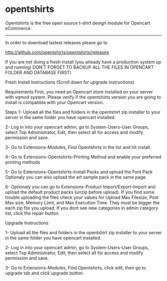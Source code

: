 opentshirts
===========

Opentshirts is the free open source t-shirt design module for Opencart eCommerce.

--------------------------------------------------------------------------------
In order to download lastest releases please go to 

http://github.com/opentshirts/opentshirts/releases

If you are not doing a fresh install (you already have a production system up and running) DON'T FORGET TO BACKUP ALL THE FILES IN OPENCART FOLDER AND DATABASE FIRST!.

Fresh Install Instructions (Scroll down for upgrade instructions)

Requirements
First, you need an Opencart store installed on your server with vqmod system.
Please verify if the opentshirts version you are going to install is compatible with your Opencart version.

Steps
1- Upload all the files and folders in the opentshirt zip installer to your server in the same folder you have opencart installed.

2- Log in into your opencart admin, go to System-Users-User Groups, select Top Administrator, Edit, then select all for access and modify permission and save.

3- Go to Extensions-Modules, Find Opentshirts in the list and hit install.

4- Go to Extensions-Opentshirts-Printing Method and enable your preferred printing methods

5- Go to Extensions-Opentshirts-Install Packs and upload the Font Pack
Optionaly you can also upload the art sample pack in the same page.

6- Optionaly you can go to Extensions-Product Import/Export-Import and upload the default product packs (unzip before upload). If you find some trouble uploading the files check your values for Upload Max Filesize, Post Max size, Memory Limit, and Max Execution Time. They must be bigger the each zip file you upload.
If you dont see new categories in admin category list, click the repair button.

Upgrade Instructions

1- Upload all the files and folders in the opentshirt zip installer to your server in the same folder you have opencart installed.

2- Log in into your opencart admin, go to System-Users-User Groups, select Top Administrator, Edit, then select all for access and modify permission and save.

3- Go to Extensions-Modules, Find Opentshirts, click edit, then go to upgrade tab and click upgrade button.
